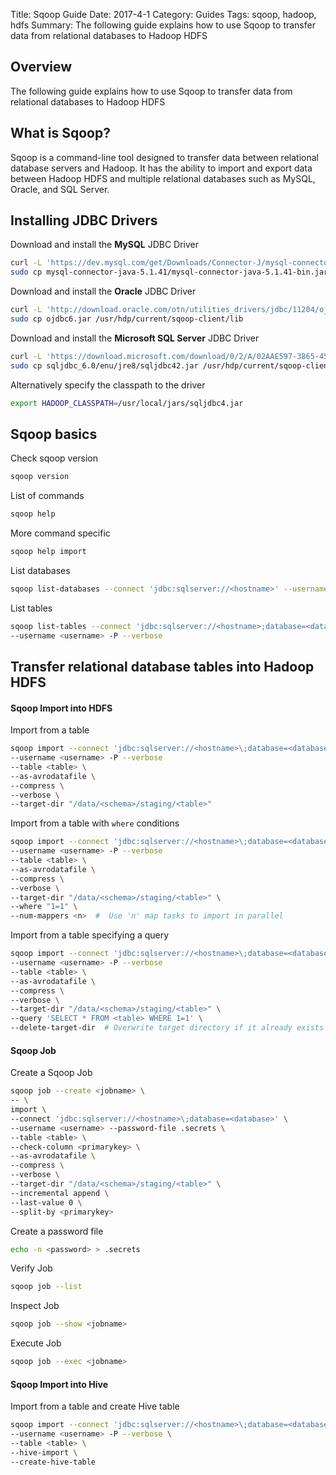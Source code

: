 Title: Sqoop Guide
Date: 2017-4-1
Category: Guides
Tags: sqoop, hadoop, hdfs
Summary: The following guide explains how to use Sqoop to transfer data from relational databases to Hadoop HDFS

## Overview

The following guide explains how to use Sqoop to transfer data from relational databases to Hadoop HDFS


## What is Sqoop?

Sqoop is a command-line tool designed to transfer data between relational database servers and Hadoop.  It has the ability to import and export data between Hadoop HDFS and multiple relational databases such as MySQL, Oracle, and SQL Server.


## Installing JDBC Drivers

Download and install the **MySQL** JDBC Driver
```sh
curl -L 'https://dev.mysql.com/get/Downloads/Connector-J/mysql-connector-java-5.1.41.tar.gz' | tar xz
sudo cp mysql-connector-java-5.1.41/mysql-connector-java-5.1.41-bin.jar /usr/hdp/current/sqoop-client/lib
```

Download and install the **Oracle** JDBC Driver
```sh
curl -L 'http://download.oracle.com/otn/utilities_drivers/jdbc/11204/ojdbc6.jar'
sudo cp ojdbc6.jar /usr/hdp/current/sqoop-client/lib
```

Download and install the **Microsoft SQL Server** JDBC Driver
```sh
curl -L 'https://download.microsoft.com/download/0/2/A/02AAE597-3865-456C-AE7F-613F99F850A8/enu/sqljdbc_6.0.81cd12.100_enu.tar.gz' | tar xz
sudo cp sqljdbc_6.0/enu/jre8/sqljdbc42.jar /usr/hdp/current/sqoop-client/lib
```

Alternatively specify the classpath to the driver
```sh
export HADOOP_CLASSPATH=/usr/local/jars/sqljdbc4.jar
```


## Sqoop basics

Check sqoop version
```sh
sqoop version
```

List of commands
```sh
sqoop help
```

More command specific
```sh
sqoop help import
```

List databases
```sh
sqoop list-databases --connect 'jdbc:sqlserver://<hostname>' --username <username> -P --verbose
```

List tables
```sh
sqoop list-tables --connect 'jdbc:sqlserver://<hostname>;database=<database>' \
--username <username> -P --verbose
```


## Transfer relational database tables into Hadoop HDFS


#### Sqoop Import into HDFS

Import from a table
```sh
sqoop import --connect 'jdbc:sqlserver://<hostname>\;database=<database>' \
--username <username> -P --verbose
--table <table> \
--as-avrodatafile \
--compress \
--verbose \
--target-dir "/data/<schema>/staging/<table>"
```

Import from a table with `where` conditions
```sh
sqoop import --connect 'jdbc:sqlserver://<hostname>\;database=<database>' \
--username <username> -P --verbose
--table <table> \
--as-avrodatafile \
--compress \
--verbose \
--target-dir "/data/<schema>/staging/<table>" \
--where "1=1" \
--num-mappers <n>  #  Use 'n' map tasks to import in parallel
```

Import from a table specifying a query
```sh
sqoop import --connect 'jdbc:sqlserver://<hostname>\;database=<database>' \
--username <username> -P --verbose
--table <table> \
--as-avrodatafile \
--compress \
--verbose \
--target-dir "/data/<schema>/staging/<table>" \
--query 'SELECT * FROM <table> WHERE 1=1' \
--delete-target-dir  # Overwrite target directory if it already exists
```

#### Sqoop Job

Create a Sqoop Job
```sh
sqoop job --create <jobname> \
-- \
import \
--connect 'jdbc:sqlserver://<hostname>\;database=<database>' \
--username <username> --password-file .secrets \
--table <table> \
--check-column <primarykey> \
--as-avrodatafile \
--compress \
--verbose \
--target-dir "/data/<schema>/staging/<table>" \
--incremental append \
--last-value 0 \
--split-by <primarykey>
```

Create a password file
```sh
echo -n <password> > .secrets
```

Verify Job
```sh
sqoop job --list
```

Inspect Job
```sh
sqoop job --show <jobname>
```

Execute Job
```sh
sqoop job --exec <jobname>
```

#### Sqoop Import into Hive

Import from a table and create Hive table
```sh
sqoop import --connect 'jdbc:sqlserver://<hostname>\;database=<database>' \
--username <username> -P --verbose \
--table <table> \
--hive-import \
--create-hive-table
```
